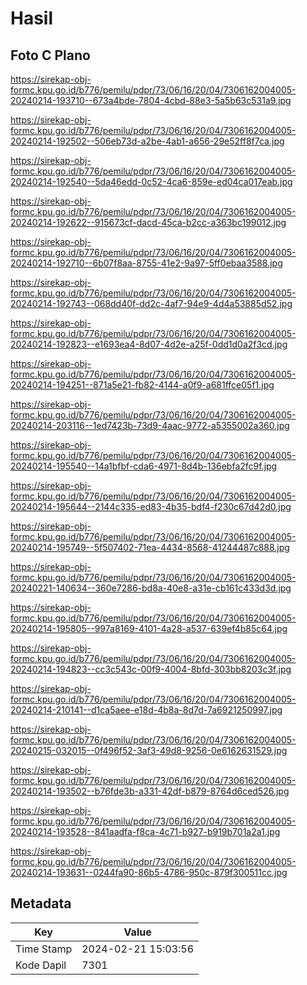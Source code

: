 # Hasil

## Foto C Plano

https://sirekap-obj-formc.kpu.go.id/b776/pemilu/pdpr/73/06/16/20/04/7306162004005-20240214-193710--673a4bde-7804-4cbd-88e3-5a5b63c531a9.jpg

https://sirekap-obj-formc.kpu.go.id/b776/pemilu/pdpr/73/06/16/20/04/7306162004005-20240214-192502--506eb73d-a2be-4ab1-a656-29e52ff8f7ca.jpg

https://sirekap-obj-formc.kpu.go.id/b776/pemilu/pdpr/73/06/16/20/04/7306162004005-20240214-192540--5da46edd-0c52-4ca6-859e-ed04ca017eab.jpg

https://sirekap-obj-formc.kpu.go.id/b776/pemilu/pdpr/73/06/16/20/04/7306162004005-20240214-192622--915673cf-dacd-45ca-b2cc-a363bc199012.jpg

https://sirekap-obj-formc.kpu.go.id/b776/pemilu/pdpr/73/06/16/20/04/7306162004005-20240214-192710--6b07f8aa-8755-41e2-9a97-5ff0ebaa3588.jpg

https://sirekap-obj-formc.kpu.go.id/b776/pemilu/pdpr/73/06/16/20/04/7306162004005-20240214-192743--068dd40f-dd2c-4af7-94e9-4d4a53885d52.jpg

https://sirekap-obj-formc.kpu.go.id/b776/pemilu/pdpr/73/06/16/20/04/7306162004005-20240214-192823--e1693ea4-8d07-4d2e-a25f-0dd1d0a2f3cd.jpg

https://sirekap-obj-formc.kpu.go.id/b776/pemilu/pdpr/73/06/16/20/04/7306162004005-20240214-194251--871a5e21-fb82-4144-a0f9-a681ffce05f1.jpg

https://sirekap-obj-formc.kpu.go.id/b776/pemilu/pdpr/73/06/16/20/04/7306162004005-20240214-203116--1ed7423b-73d9-4aac-9772-a5355002a360.jpg

https://sirekap-obj-formc.kpu.go.id/b776/pemilu/pdpr/73/06/16/20/04/7306162004005-20240214-195540--14a1bfbf-cda6-4971-8d4b-136ebfa2fc9f.jpg

https://sirekap-obj-formc.kpu.go.id/b776/pemilu/pdpr/73/06/16/20/04/7306162004005-20240214-195644--2144c335-ed83-4b35-bdf4-f230c67d42d0.jpg

https://sirekap-obj-formc.kpu.go.id/b776/pemilu/pdpr/73/06/16/20/04/7306162004005-20240214-195749--5f507402-71ea-4434-8568-41244487c888.jpg

https://sirekap-obj-formc.kpu.go.id/b776/pemilu/pdpr/73/06/16/20/04/7306162004005-20240221-140634--360e7286-bd8a-40e8-a31e-cb161c433d3d.jpg

https://sirekap-obj-formc.kpu.go.id/b776/pemilu/pdpr/73/06/16/20/04/7306162004005-20240214-195805--997a8169-4101-4a28-a537-639ef4b85c64.jpg

https://sirekap-obj-formc.kpu.go.id/b776/pemilu/pdpr/73/06/16/20/04/7306162004005-20240214-194823--cc3c543c-00f9-4004-8bfd-303bb8203c3f.jpg

https://sirekap-obj-formc.kpu.go.id/b776/pemilu/pdpr/73/06/16/20/04/7306162004005-20240214-210141--d1ca5aee-e18d-4b8a-8d7d-7a6921250997.jpg

https://sirekap-obj-formc.kpu.go.id/b776/pemilu/pdpr/73/06/16/20/04/7306162004005-20240215-032015--0f496f52-3af3-49d8-9256-0e6162631529.jpg

https://sirekap-obj-formc.kpu.go.id/b776/pemilu/pdpr/73/06/16/20/04/7306162004005-20240214-193502--b76fde3b-a331-42df-b879-8764d6ced526.jpg

https://sirekap-obj-formc.kpu.go.id/b776/pemilu/pdpr/73/06/16/20/04/7306162004005-20240214-193528--841aadfa-f8ca-4c71-b927-b919b701a2a1.jpg

https://sirekap-obj-formc.kpu.go.id/b776/pemilu/pdpr/73/06/16/20/04/7306162004005-20240214-193631--0244fa90-86b5-4786-950c-879f300511cc.jpg


## Metadata

| Key        | Value               |
| ---------- | ------------------- |
| Time Stamp | 2024-02-21 15:03:56 |
| Kode Dapil | 7301                |



